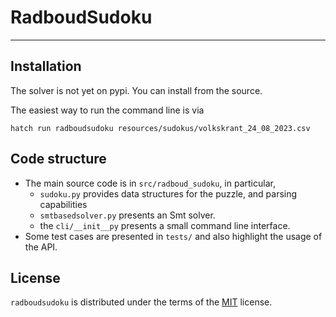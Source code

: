# RadboudSudoku

-----

## Installation

The solver is not yet on pypi. You can install from the source.

The easiest way to run the command line is via
```
hatch run radboudsudoku resources/sudokus/volkskrant_24_08_2023.csv
```

## Code structure

* The main source code is in `src/radboud_sudoku`, in particular,
  - `sudoku.py` provides data structures for the puzzle, and parsing capabilities
  - `smtbasedsolver.py` presents an Smt solver.
  - the `cli/__init__py` presents a small command line interface.
* Some test cases are presented in `tests/` and also highlight the usage of the API.

## License

`radboudsudoku` is distributed under the terms of the [MIT](https://spdx.org/licenses/MIT.html) license.
